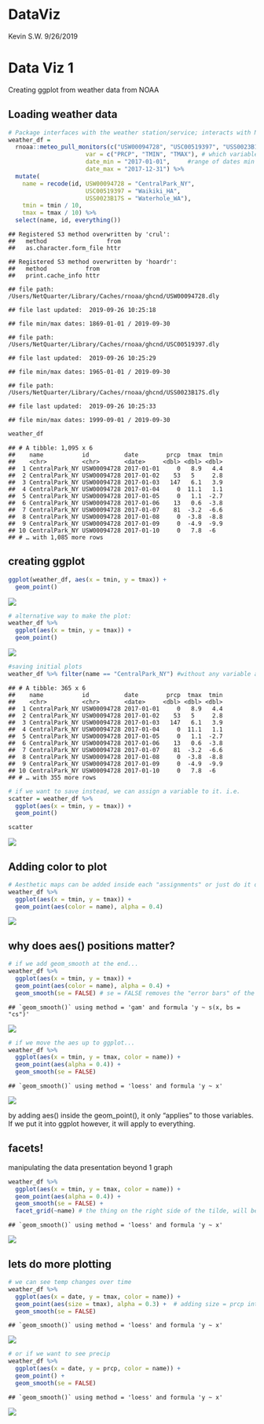 DataViz
================
Kevin S.W.
9/26/2019

# Data Viz 1

Creating ggplot from weather data from
NOAA

## Loading weather data

``` r
# Package interfaces with the weather station/service; interacts with NOAA servers and downloads the updated data
weather_df = 
  rnoaa::meteo_pull_monitors(c("USW00094728", "USC00519397", "USS0023B17S"), # Stations to download from
                      var = c("PRCP", "TMIN", "TMAX"), # which variables i want
                      date_min = "2017-01-01",     #range of dates min - max
                      date_max = "2017-12-31") %>%
  mutate(
    name = recode(id, USW00094728 = "CentralPark_NY", 
                      USC00519397 = "Waikiki_HA",
                      USS0023B17S = "Waterhole_WA"),
    tmin = tmin / 10,
    tmax = tmax / 10) %>%
  select(name, id, everything())
```

    ## Registered S3 method overwritten by 'crul':
    ##   method                 from
    ##   as.character.form_file httr

    ## Registered S3 method overwritten by 'hoardr':
    ##   method           from
    ##   print.cache_info httr

    ## file path:          /Users/NetQuarter/Library/Caches/rnoaa/ghcnd/USW00094728.dly

    ## file last updated:  2019-09-26 10:25:18

    ## file min/max dates: 1869-01-01 / 2019-09-30

    ## file path:          /Users/NetQuarter/Library/Caches/rnoaa/ghcnd/USC00519397.dly

    ## file last updated:  2019-09-26 10:25:29

    ## file min/max dates: 1965-01-01 / 2019-09-30

    ## file path:          /Users/NetQuarter/Library/Caches/rnoaa/ghcnd/USS0023B17S.dly

    ## file last updated:  2019-09-26 10:25:33

    ## file min/max dates: 1999-09-01 / 2019-09-30

``` r
weather_df
```

    ## # A tibble: 1,095 x 6
    ##    name           id          date        prcp  tmax  tmin
    ##    <chr>          <chr>       <date>     <dbl> <dbl> <dbl>
    ##  1 CentralPark_NY USW00094728 2017-01-01     0   8.9   4.4
    ##  2 CentralPark_NY USW00094728 2017-01-02    53   5     2.8
    ##  3 CentralPark_NY USW00094728 2017-01-03   147   6.1   3.9
    ##  4 CentralPark_NY USW00094728 2017-01-04     0  11.1   1.1
    ##  5 CentralPark_NY USW00094728 2017-01-05     0   1.1  -2.7
    ##  6 CentralPark_NY USW00094728 2017-01-06    13   0.6  -3.8
    ##  7 CentralPark_NY USW00094728 2017-01-07    81  -3.2  -6.6
    ##  8 CentralPark_NY USW00094728 2017-01-08     0  -3.8  -8.8
    ##  9 CentralPark_NY USW00094728 2017-01-09     0  -4.9  -9.9
    ## 10 CentralPark_NY USW00094728 2017-01-10     0   7.8  -6  
    ## # … with 1,085 more rows

## creating ggplot

``` r
ggplot(weather_df, aes(x = tmin, y = tmax)) +
  geom_point()
```

![](dataviz_practice_files/figure-gfm/unnamed-chunk-1-1.png)<!-- -->

``` r
# alternative way to make the plot:
weather_df %>% 
  ggplot(aes(x = tmin, y = tmax)) + 
  geom_point()
```

![](dataviz_practice_files/figure-gfm/unnamed-chunk-1-2.png)<!-- -->

``` r
#saving initial plots
weather_df %>% filter(name == "CentralPark_NY") #without any variable assignments, this code will "print out" immediately.
```

    ## # A tibble: 365 x 6
    ##    name           id          date        prcp  tmax  tmin
    ##    <chr>          <chr>       <date>     <dbl> <dbl> <dbl>
    ##  1 CentralPark_NY USW00094728 2017-01-01     0   8.9   4.4
    ##  2 CentralPark_NY USW00094728 2017-01-02    53   5     2.8
    ##  3 CentralPark_NY USW00094728 2017-01-03   147   6.1   3.9
    ##  4 CentralPark_NY USW00094728 2017-01-04     0  11.1   1.1
    ##  5 CentralPark_NY USW00094728 2017-01-05     0   1.1  -2.7
    ##  6 CentralPark_NY USW00094728 2017-01-06    13   0.6  -3.8
    ##  7 CentralPark_NY USW00094728 2017-01-07    81  -3.2  -6.6
    ##  8 CentralPark_NY USW00094728 2017-01-08     0  -3.8  -8.8
    ##  9 CentralPark_NY USW00094728 2017-01-09     0  -4.9  -9.9
    ## 10 CentralPark_NY USW00094728 2017-01-10     0   7.8  -6  
    ## # … with 355 more rows

``` r
# if we want to save instead, we can assign a variable to it. i.e.
scatter = weather_df %>% 
  ggplot(aes(x = tmin, y = tmax)) + 
  geom_point()

scatter
```

![](dataviz_practice_files/figure-gfm/unnamed-chunk-1-3.png)<!-- -->

## Adding color to plot

``` r
# Aesthetic maps can be added inside each "assignments" or just do it outside
weather_df %>% 
  ggplot(aes(x = tmin, y = tmax)) + 
  geom_point(aes(color = name), alpha = 0.4)
```

![](dataviz_practice_files/figure-gfm/unnamed-chunk-2-1.png)<!-- -->

## why does aes() positions matter?

``` r
# if we add geom_smooth at the end...
weather_df %>% 
  ggplot(aes(x = tmin, y = tmax)) + 
  geom_point(aes(color = name), alpha = 0.4) +
  geom_smooth(se = FALSE) # se = FALSE removes the "error bars" of the line plot
```

    ## `geom_smooth()` using method = 'gam' and formula 'y ~ s(x, bs = "cs")'

![](dataviz_practice_files/figure-gfm/unnamed-chunk-3-1.png)<!-- -->

``` r
# if we move the aes up to ggplot...
weather_df %>% 
  ggplot(aes(x = tmin, y = tmax, color = name)) + 
  geom_point(aes(alpha = 0.4)) +
  geom_smooth(se = FALSE) 
```

    ## `geom_smooth()` using method = 'loess' and formula 'y ~ x'

![](dataviz_practice_files/figure-gfm/unnamed-chunk-3-2.png)<!-- -->

by adding aes() inside the geom\_point(), it only “applies” to those
variables. If we put it into ggplot however, it will apply to
everything.

## facets\!

manipulating the data presentation beyond 1 graph

``` r
weather_df %>% 
  ggplot(aes(x = tmin, y = tmax, color = name)) + 
  geom_point(aes(alpha = 0.4)) +
  geom_smooth(se = FALSE) +
  facet_grid(~name) # the thing on the right side of the tilde, will be columns
```

    ## `geom_smooth()` using method = 'loess' and formula 'y ~ x'

![](dataviz_practice_files/figure-gfm/unnamed-chunk-4-1.png)<!-- -->

## lets do more plotting

``` r
# we can see temp changes over time
weather_df %>% 
  ggplot(aes(x = date, y = tmax, color = name)) +
  geom_point(aes(size = tmax), alpha = 0.3) +  # adding size = prcp into point changes the sizes based on the "intensity".
  geom_smooth(se = FALSE)
```

    ## `geom_smooth()` using method = 'loess' and formula 'y ~ x'

![](dataviz_practice_files/figure-gfm/unnamed-chunk-5-1.png)<!-- -->

``` r
# or if we want to see precip
weather_df %>% 
  ggplot(aes(x = date, y = prcp, color = name)) +
  geom_point() +  
  geom_smooth(se = FALSE)
```

    ## `geom_smooth()` using method = 'loess' and formula 'y ~ x'

![](dataviz_practice_files/figure-gfm/unnamed-chunk-5-2.png)<!-- -->
